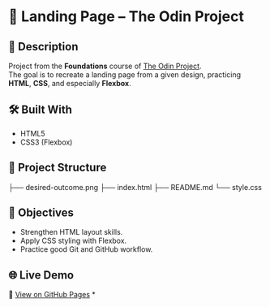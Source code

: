 # 🚀 Landing Page – The Odin Project

## 📌 Description
Project from the **Foundations** course of [The Odin Project](https://www.theodinproject.com/lessons/foundations-landing-page).  
The goal is to recreate a landing page from a given design, practicing **HTML**, **CSS**, and especially **Flexbox**.  

## 🛠️ Built With
- HTML5  
- CSS3 (Flexbox)  

## 📂 Project Structure
├── desired-outcome.png
├── index.html
├── README.md
└── style.css

## 🎯 Objectives
- Strengthen HTML layout skills.  
- Apply CSS styling with Flexbox.  
- Practice good Git and GitHub workflow.  

## 🌐 Live Demo
🔗 [View on GitHub Pages](https://sojo506.github.io/landing-page/) *
